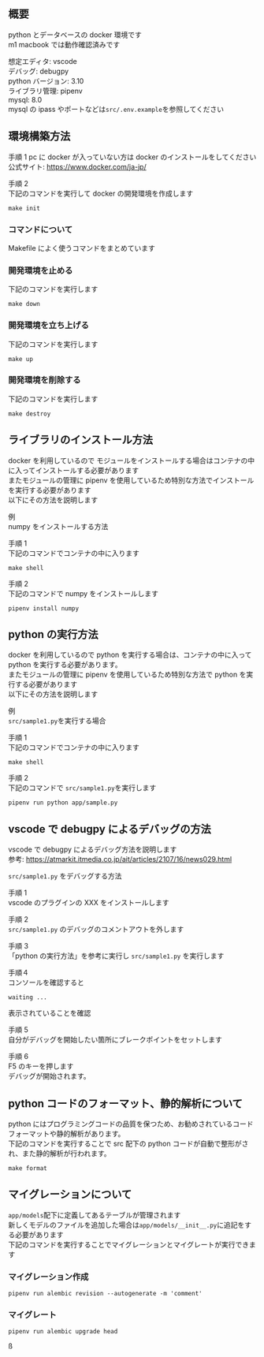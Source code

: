 ## 概要

python とデータベースの docker 環境です  
m1 macbook では動作確認済みです

想定エディタ: vscode  
デバッグ: debugpy  
python バージョン: 3.10  
ライブラリ管理: pipenv  
mysql: 8.0  
mysql の ipass やポートなどは`src/.env.example`を参照してください

## 環境構築方法

手順 1
pc に docker が入っていない方は docker のインストールをしてください  
公式サイト: https://www.docker.com/ja-jp/

手順 2  
下記のコマンドを実行して docker の開発環境を作成します

```
make init
```

### コマンドについて

Makefile によく使うコマンドをまとめています

### 開発環境を止める

下記のコマンドを実行します

```
make down
```

### 開発環境を立ち上げる

下記のコマンドを実行します

```
make up
```

### 開発環境を削除する

下記のコマンドを実行します

```
make destroy
```

## ライブラリのインストール方法

docker を利用しているので モジュールをインストールする場合はコンテナの中に入ってインストールする必要があります  
またモジュールの管理に pipenv を使用しているため特別な方法でインストールを実行する必要があります  
以下にその方法を説明します

例  
numpy をインストールする方法

手順 1  
下記のコマンドでコンテナの中に入ります

```
make shell
```

手順 2  
下記のコマンドで numpy をインストールします

```
pipenv install numpy
```

## python の実行方法

docker を利用しているので python を実行する場合は、コンテナの中に入って python を実行する必要があります。  
またモジュールの管理に pipenv を使用しているため特別な方法で python を実行する必要があります  
以下にその方法を説明します

例  
`src/sample1.py`を実行する場合

手順 1  
下記のコマンドでコンテナの中に入ります

```
make shell
```

手順 2  
下記のコマンドで `src/sample1.py`を実行します

```
pipenv run python app/sample.py
```

## vscode で debugpy によるデバッグの方法

vscode で debugpy によるデバッグ方法を説明します  
参考: https://atmarkit.itmedia.co.jp/ait/articles/2107/16/news029.html

`src/sample1.py` をデバッグする方法

手順 1  
vscode のプラグインの XXX をインストールします

手順 2  
`src/sample1.py` のデバッグのコメントアウトを外します

手順 3  
「python の実行方法」を参考に実行し `src/sample1.py` を実行します

手順４  
コンソールを確認すると

```
waiting ...
```

表示されていることを確認

手順 5  
自分がデバッグを開始したい箇所にブレークポイントをセットします

手順 6  
F5 のキーを押します  
デバッグが開始されます。

## python コードのフォーマット、静的解析について

python にはプログラミングコードの品質を保つため、お勧めされているコードフォーマットや静的解析があります。  
下記のコマンドを実行することで src 配下の python コードが自動で整形がされ、また静的解析が行われます。

```
make format
```

## マイグレーションについて

`app/models`配下に定義してあるテーブルが管理されます  
新しくモデルのファイルを追加した場合は`app/models/__init__.py`に追記をする必要があります  
下記のコマンドを実行することでマイグレーションとマイグレートが実行できます

### マイグレーション作成

```
pipenv run alembic revision --autogenerate -m 'comment'
```

### マイグレート

```
pipenv run alembic upgrade head
```

ß
